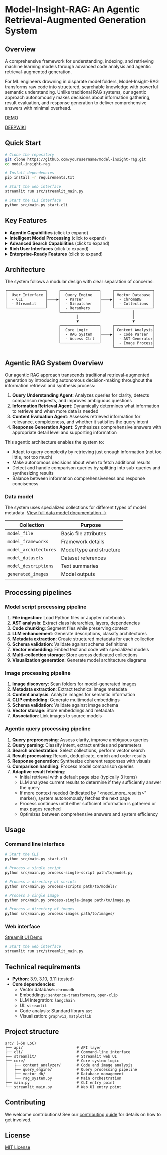 # Model-Insight-RAG: An Agentic Retrieval-Augmented Generation System

## Overview

A comprehensive framework for understanding, indexing, and retrieving machine learning models through advanced code analysis and agentic retrieval-augmented generation.

For ML engineers drowning in disparate model folders, Model-Insight-RAG transforms raw code into structured, searchable knowledge with powerful semantic understanding. Unlike traditional RAG systems, our agentic approach autonomously makes decisions about information gathering, result evaluation, and response generation to deliver comprehensive answers with minimal overhead.

[DEMO](https://github.com/ynyeh0221/model-insight-rag/blob/main/DEMO.md)

[DEEPWIKI](https://deepwiki.com/ynyeh0221/model-insight-rag)

## Quick Start

```bash
# Clone the repository
git clone https://github.com/yourusername/model-insight-rag.git
cd model-insight-rag

# Install dependencies
pip install -r requirements.txt

# Start the web interface
streamlit run src/streamlit_main.py

# Start the CLI interface
python src/main.py start-cli
```

## Key Features

<details>
<summary><strong>Agentic Capabilities</strong> (click to expand)</summary>

- **Autonomous Decision-Making**: System independently evaluates result quality and decides when more information is needed
- **Self-Directed Information Gathering**: Adaptively retrieves additional results based on analysis of current information
- **Goal-Oriented Behavior**: Pursues comprehensive answers by continuously evaluating if user queries are fully addressed
- **Multi-Step Planning**: Orchestrates complex workflows from query understanding to response synthesis
- **Tool Utilization**: Strategically employs specialized components as tools to accomplish different aspects of information retrieval and processing
</details>

<details>
<summary><strong>Intelligent Model Processing</strong> (click to expand)</summary>

- **AST-Powered Analysis**: Parses Python code using Abstract Syntax Tree analysis to extract model components, layers, and architecture details
- **LLM-Enhanced Metadata Extraction**: Combines static analysis with LLM capabilities to identify frameworks, architectures, datasets, and training configurations
- **Multi-Collection Vector Database**: Separates model metadata into specialized collections with appropriate embedding spaces
- **Auto-Generated Model Visualizations**: Creates component diagrams showing model architecture and layer connections
</details>

<details>
<summary><strong>Advanced Search Capabilities</strong> (click to expand)</summary>

- **Multi-Stage Query Processing**:
  - Query clarity checking and improvement
  - Comparison query detection and splitting
  - Named entity recognition for technical ML concepts
  - Multi-vector search across specialized collections
  - Contextual reranking of search results
- **Cross-Modal Search**: Find models by text query or image similarity
- **Semantic Understanding**: Understands technical concepts in ML code (e.g., "transformer with self-attention")
- **Adaptive Results Pagination**: The system intelligently determines if more results are needed:
  - Analyzes if current results are sufficient to answer the query
  - LLM determines if additional results would provide better context by detecting the "<need_more_results>" marker
  - Optimizes resource usage by only fetching additional pages when necessary
  - Dynamically adjusts based on similarity distance between records in current results
  - Balances between comprehensive answers and system efficiency with configurable page sizes
</details>

<details>
<summary><strong>Rich User Interfaces</strong> (click to expand)</summary>

- **Interactive CLI**: Command-line interface for model queries and administration
- **Streamlit Web UI**: User-friendly interface for exploring models and visualizing results
- **Automated Notebook Generation**: Convert model code to executable notebooks
</details>

<details>
<summary><strong>Enterprise-Ready Features</strong> (click to expand)</summary>

- **Fine-Grained Access Control**: User and group-level permissions for model access
- **Performance Optimization**: Smart reranking and distance normalization
- **Batch Processing**: Efficiently process entire model repositories
- **Multi-Modal Support**: Handle both model code and generated images
</details>

## Architecture

The system follows a modular design with clear separation of concerns:

```
┌─────────────────┐     ┌─────────────────┐     ┌─────────────────┐
│  User Interface │     │  Query Engine   │     │ Vector Database │
│  - CLI          │────▶│  - Parser       │────▶│  - ChromaDB     │
│  - Streamlit    │     │  - Dispatcher   │     │  - Collections  │
└─────────────────┘     │  - Rerankers    │     └─────────────────┘
                        └─────────────────┘              │
                                │                        │
                                ▼                        ▼
                        ┌─────────────────┐     ┌─────────────────┐
                        │  Core Logic     │     │ Content Analysis│
                        │  - RAG System   │────▶│  - Code Parser  │
                        │  - Access Ctrl  │     │  - AST Generator│
                        └─────────────────┘     │  - Image Process│
                                                └─────────────────┘
```

## Agentic RAG System Overview

Our agentic RAG approach transcends traditional retrieval-augmented generation by introducing autonomous decision-making throughout the information retrieval and synthesis process:

1. **Query Understanding Agent**: Analyzes queries for clarity, detects comparison requests, and improves ambiguous questions
2. **Information Retrieval Agent**: Dynamically determines what information to retrieve and when more data is needed
3. **Content Evaluation Agent**: Assesses retrieved information for relevance, completeness, and whether it satisfies the query intent
4. **Response Generation Agent**: Synthesizes comprehensive answers with appropriate detail level and supporting information

This agentic architecture enables the system to:
- Adapt to query complexity by retrieving just enough information (not too little, not too much)
- Make autonomous decisions about when to fetch additional results
- Detect and handle comparison queries by splitting into sub-queries and synthesizing results
- Balance between information comprehensiveness and response conciseness

### Data model

The system uses specialized collections for different types of model metadata.
[View full data model documentation →](docs/data_model.md)

| Collection | Purpose |
|------------|---------|
| `model_file` | Basic file attributes |
| `model_frameworks` | Framework details |
| `model_architectures` | Model type and structure |
| `model_datasets` | Dataset references |
| `model_descriptions` | Text summaries |
| `generated_images` | Model outputs |

## Processing pipelines

### Model script processing pipeline

1. **File ingestion**: Load Python files or Jupyter notebooks 
2. **AST analysis**: Extract class hierarchies, layers, dependencies
3. **Code chunking**: Segment files while preserving context
4. **LLM enhancement**: Generate descriptions, classify architectures
5. **Metadata extraction**: Create structured metadata for each collection
6. **Schema validation**: Validate against schema definitions
7. **Vector embedding**: Embed text and code with specialized models
8. **Multi-collection storage**: Store across dedicated collections
9. **Visualization generation**: Generate model architecture diagrams

### Image processing pipeline

1. **Image discovery**: Scan folders for model-generated images
2. **Metadata extraction**: Extract technical image metadata
3. **Content analysis**: Analyze images for semantic information
4. **CLIP embedding**: Generate multimodal embeddings
5. **Schema validation**: Validate against image schema
6. **Vector storage**: Store embeddings and metadata
7. **Association**: Link images to source models

### Agentic query processing pipeline

1. **Query preprocessing**: Assess clarity, improve ambiguous queries
2. **Query parsing**: Classify intent, extract entities and parameters
3. **Search orchestration**: Select collections, perform vector search
4. **Result processing**: Rerank, deduplicate, enrich and order results
5. **Response generation**: Synthesize coherent responses with visuals
6. **Comparison handling**: Process model comparison queries
7. **Adaptive result fetching**: 
   - Initial retrieval with a default page size (typically 3 items)
   - LLM analyzes current results to determine if they sufficiently answer the query
   - If more context needed (indicated by "<need_more_results>" marker), system autonomously fetches the next page
   - Process continues until either sufficient information is gathered or max pages reached
   - Optimizes between comprehensive answers and system efficiency

## Usage

### Command line interface

```bash
# Start the CLI
python src/main.py start-cli

# Process a single script
python src/main.py process-single-script path/to/model.py

# Process a directory of scripts
python src/main.py process-scripts path/to/models/

# Process a single image
python src/main.py process-single-image path/to/image.py

# Process a directory of images
python src/main.py process-images path/to/images/
```

### Web interface

[Streamlit UI Demo](https://github.com/ynyeh0221/model-insight-rag/blob/main/demo/screenshot/Model%20Insight%20RAG%20System%20Demo.pdf)

```bash
# Start the web interface
streamlit run src/streamlit_main.py
```

## Technical requirements

- **Python**: 3.9, 3.10, 3.11 (tested)
- **Core dependencies**:
  - Vector database: `chromadb`
  - Embeddings: `sentence-transformers`, `open-clip`
  - LLM integration: `langchain`
  - UI: `streamlit`
  - Code analysis: Standard library `ast`
  - Visualization: `graphviz`, `matplotlib`

## Project structure

```
src/ (~5K LoC)
├── api/                        # API layer
├── cli/                        # Command-line interface
├── streamlit/                  # Streamlit web UI 
├── core/                       # Core system logic
│   ├── content_analyzer/       # Code and image analysis
│   ├── query_engine/           # Query processing pipeline
│   ├── vector_db/              # Database management
│   └── rag_system.py           # Main orchestration
├── main.py                     # CLI entry point
└── streamlit_main.py           # Web UI entry point
```

## Contributing

We welcome contributions! See our [contributing guide](docs/CONTRIBUTING.md) for details on how to get involved.

## License

[MIT License](https://github.com/ynyeh0221/model-insight-rag/blob/main/LICENSE)
